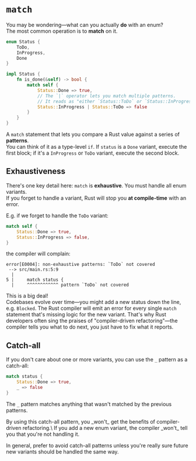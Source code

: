 # `match`

You may be wondering—what can you actually **do** with an enum?\
The most common operation is to **match** on it.

```rust
enum Status {
    ToDo,
    InProgress,
    Done
}

impl Status {
    fn is_done(&self) -> bool {
        match self {
            Status::Done => true,
            // The `|` operator lets you match multiple patterns.
            // It reads as "either `Status::ToDo` or `Status::InProgress`".
            Status::InProgress | Status::ToDo => false
        }
    }
}
```

A `match` statement that lets you compare a Rust value against a series of **patterns**.\
You can think of it as a type-level `if`. If `status` is a `Done` variant, execute the first block;
if it's a `InProgress` or `ToDo` variant, execute the second block.

## Exhaustiveness

There's one key detail here: `match` is **exhaustive**. You must handle all enum variants.\
If you forget to handle a variant, Rust will stop you **at compile-time** with an error.

E.g. if we forget to handle the `ToDo` variant:

```rust
match self {
    Status::Done => true,
    Status::InProgress => false,
}
```

the compiler will complain:

```text
error[E0004]: non-exhaustive patterns: `ToDo` not covered
 --> src/main.rs:5:9
  |
5 |     match status {
  |     ^^^^^^^^^^^^ pattern `ToDo` not covered
```

This is a big deal!\
Codebases evolve over time—you might add a new status down the line, e.g. `Blocked`. The Rust compiler
will emit an error for every single `match` statement that's missing logic for the new variant.
That's why Rust developers often sing the praises of "compiler-driven refactoring"—the compiler tells you
what to do next, you just have to fix what it reports.

## Catch-all

If you don't care about one or more variants, you can use the `_` pattern as a catch-all:

```rust
match status {
    Status::Done => true,
    _ => false
}
```

The `_` pattern matches anything that wasn't matched by the previous patterns.

<div class="warning">
By using this catch-all pattern, you _won't_ get the benefits of compiler-driven refactoring.\
If you add a new enum variant, the compiler _won't_ tell you that you're not handling it.

In general, prefer to avoid catch-all patterns unless you're really sure future new variants should be handled the same way.
</div>
